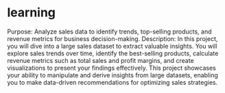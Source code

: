 # learning
Purpose: Analyze sales data to identify trends, top-selling products, and revenue metrics for business decision-making.
Description: In this project, you will dive into a large sales dataset to extract valuable insights.
You will explore sales trends over time, identify the best-selling products, calculate revenue metrics such as total sales and profit margins, 
and create visualizations to present your findings effectively. This project showcases your ability to manipulate and derive insights from large datasets,
enabling you to make data-driven recommendations for optimizing sales strategies.
